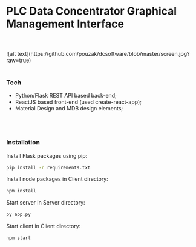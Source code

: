 # PLC Data Concentrator Graphical Management Interface




</br>
</br>
![alt text](https://github.com/pouzak/dcsoftware/blob/master/screen.jpg?raw=true)
</br>
</br>

### Tech

 - Python/Flask REST API based back-end;
 - ReactJS based front-end (used create-react-app);
 - Material Design and MDB design elements;
 
 </br>
</br>

### Installation


 Install Flask packages using pip:
 ```sh
pip install -r requirements.txt
```

Install node packages in Client directory: 

 ```sh
npm install
```
Start server in Server directory:
 ```sh
py app.py
```

Start client in Client directory:
 ```sh
npm start
```

